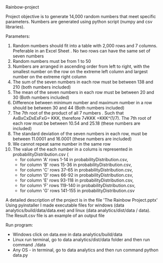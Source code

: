 Rainbow-project

Project objective is to generate 14,000 random numbers that meet specific parameters. 
Numbers are generated using python script (numpy and csv libraries).

Parameters:
1. Random numbers should fit into a table with 2,000 rows and 7 columns. Preferable  in an Excel Sheet . No two rows can have the same set of seven numbers
2. Random numbers must be from 1 to 50
3. Numbers are arranged in ascending order from left to right, with the smallest number on the row on the extreme left column and largest number on the extreme right column
4. The sum of the seven numbers in each row must be between 138 and 210 (both numbers included)
5. The mean of the seven numbers in each row must be between 20 and 30 (Both numbers included)
6. Difference between minimum number and maximum number in a row should be between 30 and 44 (Both numbers included)
7. The 7th root of the product of all 7 numbers . Such that AxBxCxDxExFxG=  KKK, therefore 7√KKK =KKK^(1/7). The 7th root of each row must be  between 10.54 and 25.18 (these numbers are included)
8. The standard deviation of the seven numbers in each row, must be between 11.0001 and 16.0001  (these numbers are included)
9. We cannot repeat same number in the same row
10. The value of the each number in a colums is represented in probabilityDistribution.csv (
    - for column 'A' rows 1-14 in probabilityDistribution.csv, 
    - for column 'B' rows 15-36 in probabilityDistribution.csv, 
    - for column 'C' rows 37-65 in probabilityDistribution.csv,
    - for column 'D' rows 66-92 in probabilityDistribution.csv, 
    - for column 'E' rows 93-118 in probabilityDistribution.csv, 
    - for column 'F' rows 119-140 in probabilityDistribution.csv, 
    - for column 'G' rows 141-155 in probabilityDistribution.csv
 
 A detailed description of the project is in the file 'The Rainbow Project.pptx'
 Using pyinstaller I made executable files for windows (data analytics/build/data/data.exe) and linux (data analytics/dist/data / data). 
 The Result.csv file is an example of an output file
 
 Run program:
 - Windows click on data.exe in data analytics/build/data
 - Linux run terminal, go to data analytics/dist/data folder and then run command ./data
 - Any OS - in terminal, go to data analytics and then run command python data.py
 
